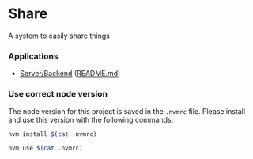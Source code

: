 # Share
A system to easily share things

### Applications

- [Server/Backend](./server) ([README.md](./server/README.md))

### Use correct node version

The node version for this project is saved in the `.nvmrc` file. Please install and use this version with the following commands:

```sh
nvm install $(cat .nvmrc)
```

```sh
nvm use $(cat .nvmrc)
```
